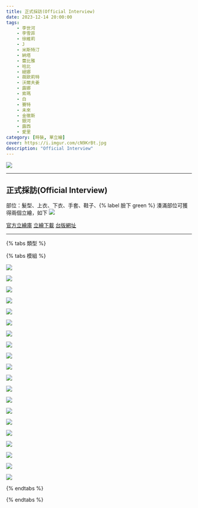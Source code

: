 ```yaml
---
title: 正式採訪(Official Interview)
date: 2023-12-14 20:00:00
tags:
    - 李世河
    - 李雪菲
    - 徐維莉
    - J
    - 米斯特汀
    - 納塔
    - 蕾比雅
    - 哈比
    - 緹娜
    - 薇歐莉特
    - 沃爾夫姜
    - 露娜
    - 索瑪
    - 白
    - 賽特
    - 未來
    - 金徹斯
    - 銀河
    - 露西
    - 愛里
category: [時裝, 單立繪]
cover: https://i.imgur.com/cN9KrBt.jpg
description: "Official Interview"
---
```


[![](https://i.imgur.com/cN9KrBtl.jpg)](https://i.imgur.com/cN9KrBt.jpg)


---
## 正式採訪(Official Interview)

部位：髮型、上衣、下衣、手套、鞋子、{% label 臉下 green %}
湊滿部位可獲得兩個立繪，如下
![](https://imgur.com/LYSwrfmh.png)


[官方立繪庫](https://www.naddic.co.kr/ko/game/cls/fansitekit)
[立繪下載](https://closers.vod.nexoncdn.co.kr/site/fansitekit/Closers_FansiteKit_PrivateDate_vcfky.zip)
[台版網址](https://www.closers.com.tw/news/gvikMP325)

---

{% tabs 類型 %}
<!-- tab 模組圖-->
{% tabs 模組 %}
<!-- tab 李世河(Seha)-->
[![](https://i.imgur.com/QzTC1pu.png)](https://i.imgur.com/QzTC1pu.png)
<!-- endtab -->
<!-- tab 李雪菲(Seulbi)-->
[![](https://i.imgur.com/JX61zoF.png)](https://i.imgur.com/JX61zoF.png)
<!-- endtab -->
<!-- tab 徐維莉(Yuri)-->
[![](https://i.imgur.com/Q8nhcRk.png)](https://i.imgur.com/Q8nhcRk.png)
<!-- endtab -->
<!-- tab J-->
[![](https://i.imgur.com/JWnF4zv.png)](https://i.imgur.com/JWnF4zv.png)
<!-- endtab -->
<!-- tab 米斯特汀(Tein)-->
[![](https://i.imgur.com/LVn2MTY.png)](https://i.imgur.com/LVn2MTY.png)
<!-- endtab -->
<!-- tab 納塔(Nata)-->
[![](https://i.imgur.com/hC4ZuGb.png)](https://i.imgur.com/hC4ZuGb.png)
<!-- endtab -->
<!-- tab 蕾比雅(Levia)-->
[![](https://i.imgur.com/DTdWI6D.png)](https://i.imgur.com/DTdWI6D.png)
<!-- endtab -->
<!-- tab 哈比(Harpy)-->
[![](https://i.imgur.com/N54lq2l.png)](https://i.imgur.com/N54lq2l.png)
<!-- endtab -->
<!-- tab 緹娜(Tina)-->
[![](https://i.imgur.com/W501h5c.png)](https://i.imgur.com/W501h5c.png)
<!-- endtab -->
<!-- tab 薇歐莉特(Violet)-->
[![](https://i.imgur.com/vsKOokT.png)](https://i.imgur.com/vsKOokT.png)
<!-- endtab -->
<!-- tab 沃爾夫姜(Wolfgang)-->
[![](https://i.imgur.com/RDcbb02.png)](https://i.imgur.com/RDcbb02.png)
<!-- endtab -->
<!-- tab 露娜(Luna)-->
[![](https://i.imgur.com/WCcubqp.png)](https://i.imgur.com/WCcubqp.png)
<!-- endtab -->
<!-- tab 索瑪(Soma)-->
[![](https://i.imgur.com/yVM2ISW.png)](https://i.imgur.com/yVM2ISW.png)
<!-- endtab -->
<!-- tab 白(Bai)-->
[![](https://i.imgur.com/SYfhMMZ.png)](https://i.imgur.com/SYfhMMZ.png)
<!-- endtab -->
<!-- tab 賽特(Seth)-->
[![](https://i.imgur.com/hj3eny8.png)](https://i.imgur.com/hj3eny8.png)
<!-- endtab -->
<!-- tab 未來(Mirae)-->
[![](https://i.imgur.com/jhzL9Xw.png)](https://i.imgur.com/jhzL9Xw.png)
<!-- endtab -->
<!-- tab 徹斯(Chulsoo)-->
[![](https://i.imgur.com/I8LKaTo.png)](https://i.imgur.com/I8LKaTo.png)
<!-- endtab -->
<!-- tab 銀河(Eunha)-->
[![](https://i.imgur.com/srFXR3M.png)](https://i.imgur.com/srFXR3M.png)
<!-- endtab -->
<!-- tab 露西(Lucy)-->
[![](https://i.imgur.com/prieNZ3.png)](https://i.imgur.com/prieNZ3.png)
<!-- endtab -->
<!-- tab 愛里(Aeri)-->
[![](https://i.imgur.com/aJ4kAxQ.png)](https://i.imgur.com/aJ4kAxQ.png)
<!-- endtab -->
{% endtabs %}
<!-- endtab -->

{% endtabs %}